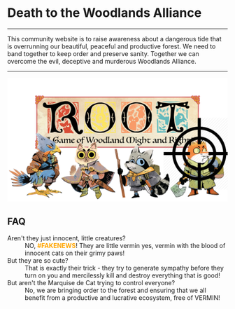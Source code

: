 # Death to the Woodlands Alliance
<hr />
This community website is to raise awareness about a dangerous tide that is overrunning our beautiful, peaceful and productive forest. 
We need to band together to keep order and preserve sanity. Together we can overcome the evil, deceptive and murderous Woodlands Alliance.
<hr />


<img src="images/Banner2.png">

## FAQ

<dl>

<dt>Aren't they just innocent, little creatures?</dt>
<dd>NO, <strong style="color:orange;">#FAKENEWS</strong>! They are little vermin yes, vermin with the blood of innocent cats on their grimy paws!</dd>
<dt>But they are so cute?</dt>
<dd>That is exactly their trick - they try to generate sympathy before they turn on you and mercilessly kill and destroy everything that is good!</dd>
<dt>But aren't the Marquise de Cat trying to control everyone?</dt>
<dd>No, we are bringing order to the forest and ensuring that we all benefit from a productive and lucrative ecosystem, free of VERMIN!</dd>

</dl>


